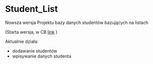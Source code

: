 # Student_List

Nowsza wersja Projektu bazy danych studentów bazujących na listach 

(Starta wersja, w CB  [link](https://github.com/Mateoswiatek/OLD_C_DB_Students_I_ISI_2022_DJ_W7_Listy.git) )

Aktualnie działa:
- dodawanie studentów
- wpisywanie danych studenta
